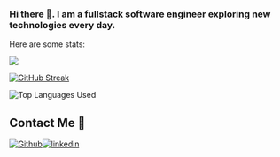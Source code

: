 ### Hi there 👋. I am a fullstack software engineer exploring new technologies every day.

Here are some stats:
</br>

<img src="https://streak-stats.demolab.com/?user=VentsislavAntov&theme=dark" />

[![GitHub Streak](https://streak-stats.demolab.com/?user=VentsislavAntov&theme=dark)](https://git.io/streak-stats)

<img align="center" src="https://github-readme-stats.vercel.app/api/top-langs/?username=VentsislavAntov&theme=radical&count_private=true&langs_count=10&hide_border=true&layout=compact&include_all_commits=true" alt="Top Languages Used" />

## Contact Me 🤝

[<img alt="Github" src="https://img.shields.io/badge/GitHub-%2312100E.svg?&style=for-the-badge&logo=Github&logoColor=white" />](https://github.com/VentsislavAntov)[<img alt="linkedin" src="https://img.shields.io/badge/linkedin-%230077B5.svg?&style=for-the-badge&logo=linkedin&logoColor=white" />](https://www.linkedin.com/in/ventsislav-antov-147610104)


